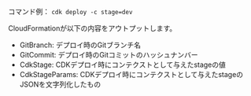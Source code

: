 コマンド例：
`cdk deploy -c stage=dev`

CloudFormationが以下の内容をアウトプットします。

- GitBranch: デプロイ時のGitブランチ名
- GitCommit: デプロイ時のGitコミットのハッシュナンバー
- CdkStage: CDKデプロイ時にコンテクストとして与えたstageの値
- CdkStageParams: CDKデプロイ時にコンテクストとして与えたstageのJSONを文字列化したもの
